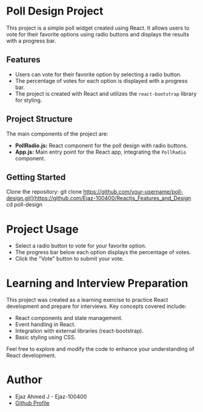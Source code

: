 # Poll Design Project

This project is a simple poll widget created using React. It allows users to vote for their favorite options using radio buttons and displays the results with a progress bar.

## Features

- Users can vote for their favorite option by selecting a radio button.
- The percentage of votes for each option is displayed with a progress bar.
- The project is created with React and utilizes the `react-bootstrap` library for styling.

## Project Structure

The main components of the project are:

- **PollRadio.js:** React component for the poll design with radio buttons.
- **App.js:** Main entry point for the React app, integrating the `PollRadio` component.

## Getting Started

Clone the repository:
   git clone https://github.com/your-username/poll-design.git](https://github.com/Ejaz-100400/Reactjs_Features_and_Design
   cd poll-design

# Project Usage
- Select a radio button to vote for your favorite option.
- The progress bar below each option displays the percentage of votes.
- Click the "Vote" button to submit your vote.

# Learning and Interview Preparation
This project was created as a learning exercise to practice React development and prepare for interviews. Key concepts covered include:

- React components and state management.
- Event handling in React.
- Integration with external libraries (react-bootstrap).
- Basic styling using CSS.

Feel free to explore and modify the code to enhance your understanding of React development.

# Author
- Ejaz Ahmed J - Ejaz-100400
- [Github Profile](https://github.com/Ejaz-100400)
